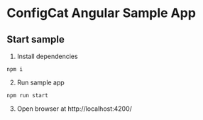 # ConfigCat Angular Sample App

## Start sample

1. Install dependencies

``` shell
npm i
```

2. Run sample app

``` shell
npm run start
```

3. Open browser at http://localhost:4200/

